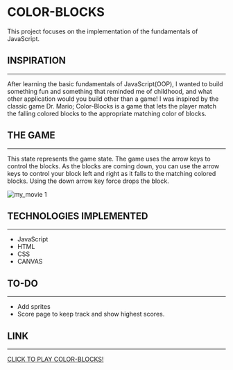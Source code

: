 # COLOR-BLOCKS
  
  This project focuses on the implementation of the fundamentals of JavaScript. 

## INSPIRATION
-----------------

  After learning the basic fundamentals of JavaScript(OOP), I wanted to build something fun and something that reminded me of childhood, and what other application would you build other than a game! I was inspired by the classic game Dr. Mario; Color-Blocks is a game that lets the player match the falling colored blocks to the appropriate matching color of blocks. 

## THE GAME
-----------------

  This state represents the game state. The game uses the arrow keys to control the blocks. As the blocks are coming down, you can use the arrow keys to control your block left and right as it falls to the matching colored blocks. Using the down arrow key force drops the block.

![my_movie 1](https://cloud.githubusercontent.com/assets/16325330/17796975/c88cb402-6579-11e6-87d1-ac391e5fef7c.gif)

## TECHNOLOGIES IMPLEMENTED
-----------------
* JavaScript
* HTML
* CSS
* CANVAS

## TO-DO
-----------------
* Add sprites
* Score page to keep track and show highest scores.

## LINK
-----------------
[CLICK TO PLAY COLOR-BLOCKS!](https://colorblocks.herokuapp.com/ "Color-Blocks")




